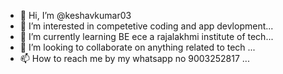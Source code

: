 - 👋 Hi, I’m @keshavkumar03
- 👀 I’m interested in competetive coding and app devlopment...
- 🌱 I’m currently learning BE ece a rajalakhmi institute of tech...
- 💞️ I’m looking to collaborate on anything related to tech ...
- 📫 How to reach me by my whatsapp no 9003252817 ...

<!---
keshavkumar03/keshavkumar03 is a ✨ special ✨ repository because its `README.md` (this file) appears on your GitHub profile.
You can click the Preview link to take a look at your changes.
--->

